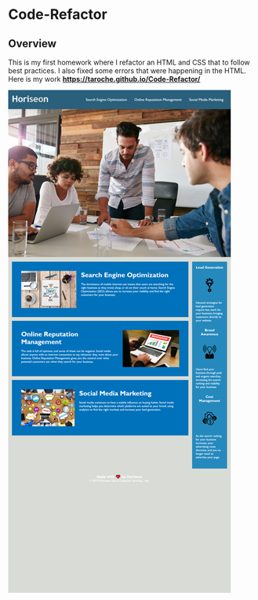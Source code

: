 # Code-Refactor


## Overview

This is my first homework where I refactor an HTML and CSS that to follow best practices. I also fixed some errors that were happening in the HTML. Here is my work **https://taroche.github.io/Code-Refactor/**




![plot](./screenshot.png)